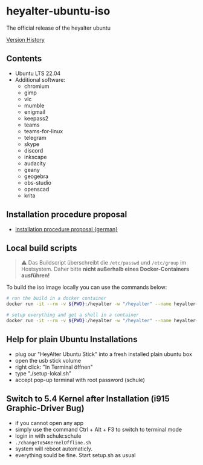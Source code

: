 # heyalter-ubuntu-iso

The official release of the heyalter ubuntu

[Version History](changelog.md)

## Contents

- Ubuntu LTS 22.04
- Additional software: 
  - chromium
  - gimp
  - vlc 
  - mumble
  - enigmail
  - keepass2
  - teams 
  - teams-for-linux
  - telegram 
  - skype 
  - discord
  - inkscape
  - audacity 
  - geany 
  - geogebra 
  - obs-studio 
  - openscad 
  - krita

## Installation procedure proposal

- [Installation procedure proposal {german}](install_proposal.md)

## Local build scripts

> ⚠️  Das Buildscript überschreibt die `/etc/passwd` und `/etc/group` im Hostsystem. Daher bitte **nicht außerhalb eines Docker-Containers ausführen!**

To build the iso image locally you can use the commands below:

```bash
# run the build in a docker container
docker run -it --rm -v ${PWD}:/heyalter -w "/heyalter" --name heyalter-iso ubuntu:jammy ./build-local.sh

# setup everything and get a shell in a container
docker run -it --rm -v ${PWD}:/heyalter -w "/heyalter" --name heyalter-iso ubuntu:jammy
```

## Help for plain Ubuntu Installations
- plug our "HeyAlter Ubuntu Stick" into a fresh installed plain ubuntu box
- open the usb stick volume
- right click: "In Terminal öffnen"
- type "./setup-lokal.sh"
- accept pop-up terminal with root password (schule)

## Switch to 5.4 Kernel after Installation (i915 Graphic-Driver Bug)
- if you cannot open any app
- simply use the command Ctrl + Alt + F3 to switch to terminal mode
- login in with schule:schule
- `./changeTo54KernelOffline.sh`
- system will reboot automaticly.
- everything sould be fine. Start setup.sh as usual
